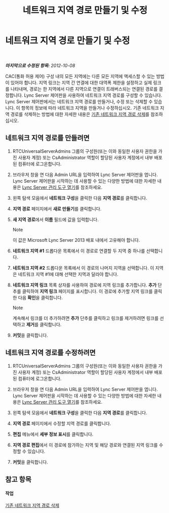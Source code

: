 ﻿---
title: 네트워크 지역 경로 만들기 및 수정
TOCTitle: 네트워크 지역 경로 만들기 및 수정
ms:assetid: 76993daa-76c2-4cec-8363-de8aebef0145
ms:mtpsurl: https://technet.microsoft.com/ko-kr/library/Gg521016(v=OCS.15)
ms:contentKeyID: 49304075
ms.date: 08/24/2015
mtps_version: v=OCS.15
ms.translationtype: HT
---

# 네트워크 지역 경로 만들기 및 수정

 

_**마지막으로 수정된 항목:** 2012-10-08_

CAC(통화 허용 제어) 구성 내의 모든 지역에는 다른 모든 지역에 액세스할 수 있는 방법이 있어야 합니다. 지역 링크는 지역 간 연결에 대한 대역폭 제한을 설정하고 실제 링크를 나타내며, 경로는 한 지역에서 다른 지역으로 연결이 트래버스되는 연결된 경로를 결정합니다. Lync Server 제어판을 사용하여 네트워크 지역 경로를 구성할 수 있습니다. Lync Server 제어판에서는 네트워크 지역 경로를 만들거나, 수정 또는 삭제할 수 있습니다. 이 항목의 정보에 따라 네트워크 지역을 만들거나 수정하십시오. 기존 네트워크 지역 경로를 삭제하는 방법에 대한 자세한 내용은 [기존 네트워크 지역 경로 삭제](lync-server-2013-deleting-existing-network-region-routes.md)를 참조하십시오.

## 네트워크 지역 경로를 만들려면

1.  RTCUniversalServerAdmins 그룹의 구성원(또는 이와 동일한 사용자 권한을 가진 사용자 계정) 또는 CsAdministrator 역할이 할당된 사용자 계정에서 내부 배포된 컴퓨터에 로그온합니다.

2.  브라우저 창을 연 다음 Admin URL을 입력하여 Lync Server 제어판을 엽니다. Lync Server 제어판을 시작하는 데 사용할 수 있는 다양한 방법에 대한 자세한 내용은 [Lync Server 관리 도구 열기](lync-server-2013-open-lync-server-administrative-tools.md)를 참조하세요.

3.  왼쪽 탐색 모음에서 **네트워크 구성**을 클릭한 다음 **지역 경로**를 클릭합니다.

4.  **지역 경로** 페이지에서 **새로 만들기**를 클릭합니다.

5.  **새 지역 경로**에서 **이름** 필드에 값을 입력합니다.
    

    > [!NOTE]
    > 이 값은 Microsoft Lync Server 2013 배포 내에서 고유해야 합니다.



6.  **네트워크 지역 \#1** 드롭다운 목록에서 이 경로로 연결할 두 지역 중 하나를 선택합니다.

7.  **네트워크 지역 \#2** 드롭다운 목록에서 이 경로의 나머지 지역을 선택합니다. 이 지역은 네트워크 지역 \#1에 대해 선택한 지역과 달라야 합니다.

8.  **네트워크 지역 링크** 목록 상자를 사용하여 경로에 지역 링크를 추가합니다. **추가** 단추를 클릭하여 **지역 링크** 페이지를 표시합니다. 이 경로에 추가할 지역 링크를 클릭한 다음 **확인**을 클릭합니다.
    

    > [!NOTE]
    > 계속해서 링크를 더 추가하려면 <STRONG>추가</STRONG> 단추를 클릭하고 링크를 제거하려면 링크를 선택하고 <STRONG>제거</STRONG>를 클릭합니다.



9.  **커밋**을 클릭합니다.

## 네트워크 지역 경로를 수정하려면

1.  RTCUniversalServerAdmins 그룹의 구성원(또는 이와 동일한 사용자 권한을 가진 사용자 계정) 또는 CsAdministrator 역할이 할당된 사용자 계정에서 내부 배포된 컴퓨터에 로그온합니다.

2.  브라우저 창을 연 다음 Admin URL을 입력하여 Lync Server 제어판을 엽니다. Lync Server 제어판을 시작하는 데 사용할 수 있는 다양한 방법에 대한 자세한 내용은 [Lync Server 관리 도구 열기](lync-server-2013-open-lync-server-administrative-tools.md)를 참조하세요.

3.  왼쪽 탐색 모음에서 **네트워크 구성**을 클릭한 다음 **지역 경로**를 클릭합니다.

4.  **지역 경로** 페이지에서 수정할 지역 경로를 클릭합니다.

5.  **편집** 메뉴에서 **세부 정보 표시**를 클릭합니다.

6.  **지역 경로 편집**에서 이 경로에 참가하는 지역 및 해당 경로와 연결된 지역 링크를 수정할 수 있습니다.

7.  **커밋**을 클릭합니다.

## 참고 항목

#### 작업

[기존 네트워크 지역 경로 삭제](lync-server-2013-deleting-existing-network-region-routes.md)

